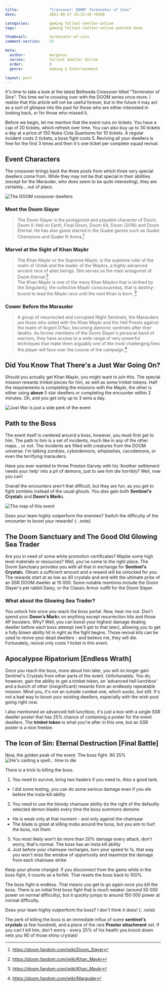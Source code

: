 ```yaml
---
title:              "Crossover: DOOM! Terminator of Sins"
date:               2021-08-27 15:33:44 +0200

categories:         gaming fallout-shelter-online
tags:               gaming fallout-shelter-online android doom

thumbnail:          terminator-of-sins
comment-section:    32

meta:
  author:           morgosus
  series:           Fallout Shelter Online
  order:            9
  genre:            Gaming & Entertainment

layout: post
---
```


It's time to take a look at the latest Bethesda Crossover titled "Terminator of Sins". This time we're crossing over with the DOOM series once more. I realize that this article will not be useful forever, but in the future it may act as a sort of glimpse into the past for those who are either interested in looking back, or for those who missed it.

Before we begin, let me mention that the event runs on tickets. You have a cap of 20 tickets, which refresh over time. You can also buy up to 30 tickets a day at a price of 150 Nuka-Cola Quantums for 10 tickets. A regular incident costs 2 tickets, a boss fight costs 5. Reviving all your dwellers is free for the first 3 times and then it's one ticket per complete squad revival.

## Event Characters
The crossover brings back the three pools from which three very special dwellers come from. While they may not be that special in their abilities (except for the Marauder, who does seem to be quite interesting), they are certainly... out of place.

![The DOOM crossover dwellers](/assets/thm/gaming/foso/terminator-of-sins-dwellers.jpg?v=1.0.0)

### Meet the Doom Slayer
> The Doom Slayer is the protagonist and playable character of Doom, Doom II: Hell on Earth, Final Doom, Doom 64, Doom (2016) and Doom Eternal. He has also guest starred in the Quake games such as Quake Champions and Quake III Arena.[^1]

### Marvel at the Sight of Khan Maykr
> The Khan Maykr or the Supreme Maykr, is the supreme ruler of the realm of Urdak and the leader of the Maykrs, a highly advanced ancient race of alien beings. She serves as the main antagonist of Doom Eternal.[^2]  
> The Khan Maykr is one of the many Khan Maykrs that is birthed by the Singularity, the collective Maykr consciousness, that is destiny-bound to lead the Maykr race until the next Khan is born. [^2]

### Cower Before the Marauder
> A group of resurrected and corrupted Night Sentinels, the Marauders are those who sided with the Khan Maykr and the Hell Priests against the realm of Argent D'Nur, becoming demonic sentinels after their deaths. As former members of the Doom Slayer's personal band of warriors, they have access to a wide range of very powerful techniques that make them arguably one of the most challenging foes the player will face over the course of the campaign.[^3]

## Did You Know That There's a Just War Going On?
Should you actually get Khan Maykr, you might want to join this. The special mission rewards trinket pieces for him, as well as some trinket tokens. Half the requirements is completing the missions with the Maykr, the other is either using **above** 5 star dwellers or completing the encounter within 2 minutes. Oh, and you get only up to 3 wins a day.

![Just War is just a side perk of the event](/assets/thm/gaming/foso/terminator-of-sins-just-war.jpg?v=1.0.0)

## Path to the Boss
The event itself is centered around a boss, however, you must first get to him. The path to him is a set of incidents, much like in any of the other maps... or not. The incidents are filled with creatures from the DOOM universe. I'm talking zombies, cyberdemons, whiplashes, cacodemons, or even the terrifying marauders.

Have you ever wanted to throw Preston Garvey with his 'Another settlement needs your help' into a pit of demons, just to see him die horribly? Well, now you can!

Overall the encounters aren't that difficult, but they are fun, as you get to fight zombies instead of the usual ghouls. You also gain both **Sentinel's Crystal**s and **Doom's Mark**s.

![The map of this event](/assets/thm/gaming/foso/terminator-of-sins-path-to-boss.jpg?v=1.0.0)

Does your team highly outperform the enemies? Switch the difficulty of the encounter to boost your rewards!
{: .note}

## The Doom Sanctuary and The Good Old Glowing Sea Trader
Are you in need of some white promotion certificates? Maybe some high level materials or resources? Well, you've come to the right place. The Doom Sanctuary provides you with all that in exchange for **Sentinel's Crystal**s. Obtain a sufficient amount and a reward will be unlocked for you. The rewards start at as low as 40 crystals and end with the ultimate prize of an SSR DOOM dweller at 10 000. Some notable mentions include the Doom Slayer's pet rabbit Daisy, or the Classic Armor outfit for the Doom Slayer.

### What about the Glowing Sea Trader?
You unlock him once you reach the boss portal. Now, hear me out. Don't spend your **Doom's Mark**s on anything except resurrection kits and those AP boosters. Why? Well, you can boost your highest damage dealing dweller before each boss attempt (we'll get to that later), allowing you to get a fully blown ability hit in right as the fight begins. Those revival kits can be used to revive your dead dwellers - and believe me, they will die. Fortunately, revival only costs 1 ticket in this event.

## Apocalypse Ripatorium [Endless Wrath]
Once you reach the boss, more about him later, you will no longer gain Sentinel's Crystals from other parts of the event. Unfortunately. You do, however, gain the ability to get a trinket token, an 'advanced hell lunchbox' and a bunch of other (insignificant) rewards from an endlessly repeatable mission. Mind you, it's not an outside combat one, which sucks, but still. It's not a bad way to boost your existing dwellers, especially with the wish pool going right now.

I also mentioned an advanced hell lunchbox, it's just a box with a single SSR dweller poster that has 25% chance of containing a poster for the event dwellers. The **trinket token** is what you're after in this one, but an SSR poster is a nice freebie.

## The Icon of Sin: Eternal Destruction [Final Battle]
Now, the golden peak of the event. The boss fight. 90 25%
![He's casting a spell... time to die](/assets/thm/gaming/foso/terminator-of-sins-boss.jpg?v=1.0.0)

There is a trick to killing the boss.
1. You need to survive, bring two healers if you need to. Also a good tank.
  - I did some testing, you can do some serious damage even if you die before the insta-kill ability
2. You need to use the bloody chainsaw ability (to the right of the defaultly selected demon blade) every time the boss summons demons
  - He is weak only at that moment - and only against the chainsaw
  - The blade is great at killing mobs around the boss, but you aim to hurt the boss, not them
3. You most likely won't do more than 20% damage every attack, don't worry, that's normal. The boss has an insta kill ability
4. Just before your chainsaw recharges, turn your speed to 1x, that way you won't miss the window of opportunity and maximize the damage from each chainsaw strike

Keep your phone charged. If you disconnect from the game while in the boss fight, it counts as a forfeit. That resets the boss back to 100%.

The boss fight is endless. That means you get to go again once you kill the boss. There is an initial first boss fight that is much weaker (around 50 000 power on normal difficulty), but it quickly jumps to around 150 000 power at normal difficulty.

Does your team highly outperform the boss? I don't think it does!
{: .note}

The perk of killing the boss is an immediate influx of some **sentinel's crystals** (a few hundred), and a piece of the rare **Praetor attachment** set. If you can't kill him, don't worry - every 25% of his health you knock down nets you 90 of those shiny crystals!

[^1]: https://doom.fandom.com/wiki/Doom_Slayer
[^2]: https://doom.fandom.com/wiki/Khan_Maykr
[^3]: https://doom.fandom.com/wiki/Marauder
